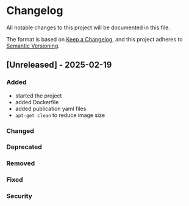 # Changelog
All notable changes to this project will be documented in this file.

The format is based on [Keep a Changelog](https://keepachangelog.com/en/1.0.0/),
and this project adheres to [Semantic Versioning](https://semver.org/spec/v2.0.0.html).

## [Unreleased] - 2025-02-19

### Added
- started the project
- added Dockerfile
- added publication yaml files
- `apt-get clean` to reduce image size

### Changed


### Deprecated


### Removed


### Fixed


### Security
